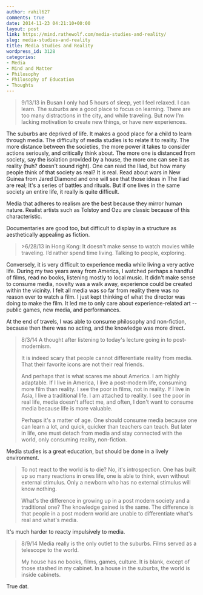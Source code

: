 ```yaml
---
author: rahil627
comments: true
date: 2014-11-23 04:21:10+00:00
layout: post
link: https://mind.rathewolf.com/media-studies-and-reality/
slug: media-studies-and-reality
title: Media Studies and Reality
wordpress_id: 3128
categories:
- Media
- Mind and Matter
- Philosophy
- Philosophy of Education
- Thoughts
---
```


<blockquote>9/13/13 in Busan
I only had 5 hours of sleep, yet I feel relaxed. I can learn. The suburbs are a good place to focus on learning. There are too many distractions in the city, and while traveling. But now I'm lacking motivation to create new things, or  have new experiences.</blockquote>



The suburbs are deprived of life. It makes a good place for a child to learn through media. The difficulty of media studies is to relate it to reality. The more distance between the societies, the more power it takes to consider actions seriously, and critically think about. The more one is distanced from society, say the isolation provided by a house, the more one can see it as reality (huh? doesn't sound right). One can read the Iliad, but how many people think of that society as real? It is real. Read about wars in New Guinea from Jared Diamond and one will see that those ideas in The Iliad are real; It's a series of battles and rituals. But if one lives in the same society an entire life, it really is quite difficult.

Media that adheres to realism are the best because they mirror human nature. Realist artists such as Tolstoy and Ozu are classic because of this characteristic.

Documentaries are good too, but difficult to display in a structure as aesthetically appealing as fiction.





<blockquote>>6/28/13 in Hong Kong:
It doesn't make sense to watch movies while traveling. I’d rather spend time living. Talking to people, exploring.</blockquote>



Conversely, it is very difficult to experience media while living a very active life. During my two years away from America, I watched perhaps a handful of films, read no books, listening mostly to local music. It didn't make sense to consume media, novelty was a walk away, experience could be created within the vicinity. I felt all media was so far from reality there was no reason ever to watch a film. I just kept thinking of what the director was doing to make the film. It led me to only care about experience-related art -- public games, new media, and performances.

At the end of travels, I was able to consume philosophy and non-fiction, because then there was no acting, and the knowledge was more direct.





<blockquote>8/3/14
A thought after listening to today's lecture going in to post-modernism.

It is indeed scary that people cannot differentiate reality from media. That their favorite icons are not their real friends.

And perhaps that is what scares me about America. I am highly adaptable. If I live in America, I live a post-modern life, consuming more film than reality. I see the poor in films, not in reality. If I live in Asia, I live a traditional life. I am attached to reality. I see the poor in real life, media doesn't affect me, and often, I don't want to consume media because life is more valuable.

Perhaps it's a matter of age. One should consume media because one can learn a lot, and quick, quicker than teachers can teach. But later in life, one must detach from media and stay connected with the world, only consuming reality, non-fiction.</blockquote>



Media studies is a great education, but should be done in a lively environment.



<blockquote>To not react to the world is to die? No, it's introspection. One has built up so many reactions in ones life, one is able to think, even without external stimulus. Only a newborn who has no external stimulus will know nothing.

What's the difference in growing up in a post modern society and a traditional one? The knowledge gained is the same. The difference is that people in a post modern world are unable to differentiate what's real and what's media.</blockquote>



It's much harder to reacty impulsively to media.



<blockquote>8/9/14
Media really is the only outlet to the suburbs. Films served as a telescope to the world.

My house has no books, films, games, culture. It is blank, except of those stashed in my cabinet. In a house in the suburbs, the world is inside cabinets.
</blockquote>



True dat.
